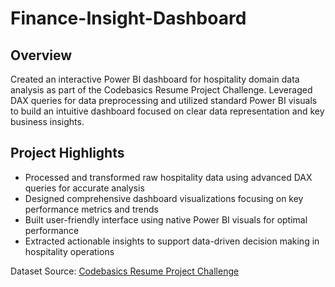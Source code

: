 # Finance-Insight-Dashboard

## Overview
Created an interactive Power BI dashboard for hospitality domain data analysis as part of the Codebasics Resume Project Challenge. Leveraged DAX queries for data preprocessing and utilized standard Power BI visuals to build an intuitive dashboard focused on clear data representation and key business insights.

## Project Highlights
- Processed and transformed raw hospitality data using advanced DAX queries for accurate analysis 
- Designed comprehensive dashboard visualizations focusing on key performance metrics and trends
- Built user-friendly interface using native Power BI visuals for optimal performance
- Extracted actionable insights to support data-driven decision making in hospitality operations

Dataset Source: [Codebasics Resume Project Challenge](https://codebasics.io/challenge/codebasics-resume-project-challenge)
